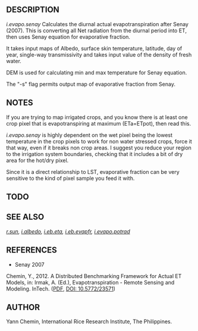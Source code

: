 ## DESCRIPTION

*i.evapo.senay* Calculates the diurnal actual evapotranspiration after
Senay (2007). This is converting all Net radiation from the diurnal
period into ET, then uses Senay equation for evaporative fraction.

It takes input maps of Albedo, surface skin temperature, latitude, day
of year, single-way transmissivity and takes input value of the density
of fresh water.

DEM is used for calculating min and max temperature for Senay equation.

The "-s" flag permits output map of evaporative fraction from Senay.

## NOTES

If you are trying to map irrigated crops, and you know there is at least
one crop pixel that is evapotranspiring at maximum (ETa=ETpot), then
read this.

*i.evapo.senay* is highly dependent on the wet pixel being the lowest
temperature in the crop pixels to work for non water stressed crops,
force it that way, even if it breaks non crop areas. I suggest you
reduce your region to the irrigation system boundaries, checking that it
includes a bit of dry area for the hot/dry pixel.

Since it is a direct relationship to LST, evaporative fraction can be
very sensitive to the kind of pixel sample you feed it with.

## TODO

## SEE ALSO

*[r.sun](https://grass.osgeo.org/grass-stable/manuals/r.sun.html),
[i.albedo](https://grass.osgeo.org/grass-stable/manuals/i.albedo.html),
[i.eb.eta](https://grass.osgeo.org/grass-stable/manuals/i.eb.eta.html),
[i.eb.evapfr](https://grass.osgeo.org/grass-stable/manuals/i.eb.evapfr.html),
[i.evapo.potrad](i.evapo.potrad.md)*

## REFERENCES

  - Senay 2007

Chemin, Y., 2012. A Distributed Benchmarking Framework for Actual ET
Models, in: Irmak, A. (Ed.), Evapotranspiration - Remote Sensing and
Modeling. InTech.
([PDF](https://www.intechopen.com/books/evapotranspiration-remote-sensing-and-modeling/a-distributed-benchmarking-framework-for-actual-et-models),
[DOI: 10.5772/23571](https://doi.org/10.5772/23571))

## AUTHOR

Yann Chemin, International Rice Research Institute, The Philippines.
